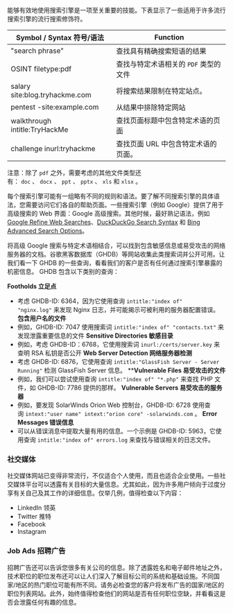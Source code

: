 能够有效地使用搜索引擎是一项至关重要的技能。下表显示了一些适用于许多流行搜索引擎的流行搜索修饰符。

| Symbol / Syntax 符号/语法          | Function               |
| ------------------------------ | ---------------------- |
| "search phrase"                | 查找具有精确搜索短语的结果          |
| OSINT filetype:pdf             | 查找与特定术语相关的 `PDF` 类型的文件 |
| salary site:blog.tryhackme.com | 将搜索结果限制在特定站点。          |
| pentest -site:example.com      | 从结果中排除特定网站             |
| walkthrough intitle:TryHackMe  | 查找页面标题中包含特定术语的页面       |
| challenge inurl:tryhackme      | 查找页面 URL 中包含特定术语的页面。   |

注意：除了 `pdf` 之外，需要考虑的其他文件类型还有： `doc` 、 `docx` 、 `ppt` 、 `pptx` 、 `xls` 和 `xlsx` 。

每个搜索引擎可能有一组略有不同的规则和语法。要了解不同搜索引擎的具体语法，您需要访问它们各自的帮助页面。一些搜索引擎（例如 Google）提供了用于高级搜索的 Web 界面：Google 高级搜索。其他时候，最好熟记语法，例如[ Google Refine Web Searches](https://support.google.com/websearch/answer/2466433)、[DuckDuckGo Search Syntax](https://help.duckduckgo.com/duckduckgo-help-pages/results/syntax/) 和 [Bing Advanced Search Options](https://help.bing.microsoft.com/apex/index/18/en-US/10002)。

将高级 Google 搜索与特定术语相结合，可以找到包含敏感信息或易受攻击的网络服务器的文档。谷歌黑客数据库（GHDB）等网站收集此类搜索词并公开可用。让我们看一下 GHDB 的一些查询，看看我们的客户是否有任何通过搜索引擎暴露的机密信息。 GHDB 包含以下类别的查询：

**Footholds 立足点**
- 考虑 GHDB-ID: 6364，因为它使用查询 `intitle:"index of" "nginx.log"` 来发现 Nginx 日志，并可能揭示可被利用的服务器配置错误。
**包含用户名的文件**
- 例如，GHDB-ID: 7047 使用搜索词 `intitle:"index of" "contacts.txt"` 来发现泄露重要信息的文件
**Sensitive Directories 敏感目录**
- 例如，考虑 GHDB-ID：6768，它使用搜索词 `inurl:/certs/server.key` 来查明 RSA 私钥是否公开
**Web Server Detection 网络服务器检测**
- 考虑 GHDB-ID: 6876，它使用查询 `intitle:"GlassFish Server - Server Running"` 检测 GlassFish Server 信息。
****Vulnerable Files 易受攻击的文件**
- 例如，我们可以尝试使用查询 `intitle:"index of" "*.php"` 来查找 PHP 文件，如 GHDB-ID: 7786 提供的那样。
**Vulnerable Servers 易受攻击的服务器**
- 例如，要发现 SolarWinds Orion Web 控制台，GHDB-ID: 6728 使用查询 `intext:"user name" intext:"orion core" -solarwinds.com` 。
**Error Messages 错误信息**
- 可以从错误消息中提取大量有用的信息。一个示例是 GHDB-ID: 5963，它使用查询 `intitle:"index of" errors.log` 来查找与错误相关的日志文件。


### 社交媒体
社交媒体网站已变得非常流行，不仅适合个人使用，而且也适合企业使用。一些社交媒体平台可以透露有关目标的大量信息。尤其如此，因为许多用户倾向于过度分享有关自己及其工作的详细信息。仅举几例，值得检查以下内容：
- LinkedIn 领英
- Twitter 推特
- Facebook
- Instagram

### Job Ads 招聘广告
招聘广告还可以告诉您很多有关公司的信息。除了透露姓名和电子邮件地址之外，技术职位的职位发布还可以让人们深入了解目标公司的系统和基础设施。不同国家/地区的热门职位可能有所不同。请务必检查您的客户将发布广告的国家/地区的职位列表网站。此外，始终值得检查他们的网站是否有任何职位空缺，并看看这是否会泄露任何有趣的信息。

